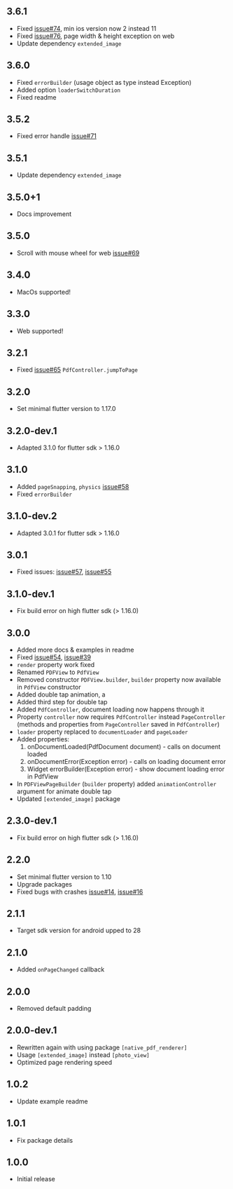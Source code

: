 ## 3.6.1

* Fixed [issue#74](https://github.com/rbcprolabs/packages.flutter/issues/74), min ios version now 2 instead 11
* Fixed [issue#76](https://github.com/rbcprolabs/packages.flutter/issues/76), page width & height exception on web
* Update dependency `extended_image`

## 3.6.0

* Fixed `errorBuilder` (usage object as type instead Exception)
* Added option `loaderSwitchDuration`
* Fixed readme

## 3.5.2

* Fixed error handle [issue#71](https://github.com/rbcprolabs/packages.flutter/issues/71)

## 3.5.1

* Update dependency `extended_image`

## 3.5.0+1

* Docs improvement

## 3.5.0

* Scroll with mouse wheel for web [issue#69](https://github.com/rbcprolabs/packages.flutter/issues/69)

## 3.4.0

* MacOs supported!

## 3.3.0

* Web supported!

## 3.2.1

* Fixed [issue#65](https://github.com/rbcprolabs/packages.flutter/issues/65) `PdfController.jumpToPage`

## 3.2.0

* Set minimal flutter version to 1.17.0

## 3.2.0-dev.1

* Adapted 3.1.0 for flutter sdk > 1.16.0

## 3.1.0

* Added `pageSnapping`, `physics` [issue#58](https://github.com/rbcprolabs/packages.flutter/issues/58)
* Fixed `errorBuilder`

## 3.1.0-dev.2

* Adapted 3.0.1 for flutter sdk > 1.16.0

## 3.0.1

* Fixed issues: [issue#57](https://github.com/rbcprolabs/packages.flutter/issues/57), [issue#55](https://github.com/rbcprolabs/packages.flutter/issues/55) 

## 3.1.0-dev.1

* Fix build error on high flutter sdk (> 1.16.0)

## 3.0.0

* Added more docs & examples in readme
* Fixed [issue#54](https://github.com/rbcprolabs/packages.flutter/issues/54), [issue#39](https://github.com/rbcprolabs/packages.flutter/issues/39)
* `render` property work fixed
* Renamed `PDFView` to `PdfView`
* Removed constructor `PDFView.builder`, `builder` property now available in `PdfView` constructor
* Added double tap animation, a
* Added third step for  double tap
* Added `PdfController`, document loading now happens through it
* Property `controller` now requires `PdfController` instead `PageController` (methods and properties 
from `PageController` saved in `PdfController`)
* `loader` property replaced to `documentLoader` and `pageLoader`
* Added properties:
  1. onDocumentLoaded(PdfDocument document) - calls on document loaded
  2. onDocumentError(Exception error) - calls on loading document error
  3. Widget errorBuilder(Exception error) - show document loading error in PdfView
* In `PDFViewPageBuilder` (`builder` property) added `animationController` argument for animate double tap
* Updated `[extended_image]` package

## 2.3.0-dev.1

* Fix build error on high flutter sdk (> 1.16.0)

## 2.2.0

* Set minimal flutter version to 1.10
* Upgrade packages
* Fixed bugs with crashes [issue#14](https://github.com/rbcprolabs/packages.flutter/issues/14), [issue#16](https://github.com/rbcprolabs/packages.flutter/issues/16)

## 2.1.1

* Target sdk version for android upped to 28

## 2.1.0

* Added `onPageChanged` callback

## 2.0.0

* Removed default padding

## 2.0.0-dev.1
* Rewritten again with using package `[native_pdf_renderer]`
* Usage `[extended_image]` instead `[photo_view]`
* Optimized page rendering speed

## 1.0.2

* Update example readme

## 1.0.1

* Fix package details

## 1.0.0

* Initial release
